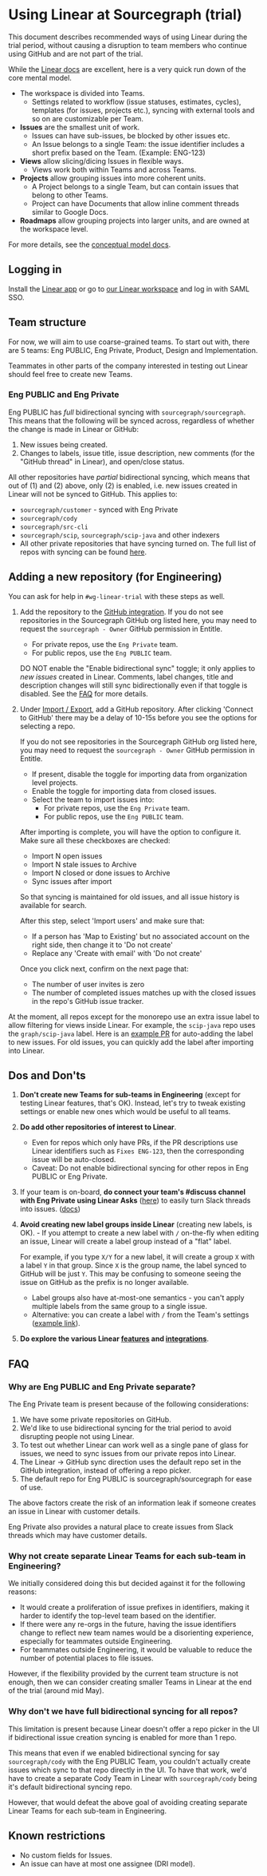 # Using Linear at Sourcegraph (trial)

<!--
TODOs post adoption:
- Remove trial from doc title
- Combine with 'working with issues' doc
- Update guidance around label groups.
- Update mentions of Eng Private team if we
  merge that with main Eng team. Maybe we still need
  a separate OSS team for OSS repos.
-->

This document describes recommended ways of using Linear
during the trial period, without causing a disruption to
team members who continue using GitHub
and are not part of the trial.

While the [Linear docs](https://linear.app/docs) are excellent,
here is a very quick run down of the core mental model.

- The workspace is divided into Teams.
  - Settings related to workflow (issue statuses, estimates, cycles),
    templates (for issues, projects etc.), syncing with external tools
    and so on are customizable per Team.
- **Issues** are the smallest unit of work.
  - Issues can have sub-issues, be blocked by other issues etc.
  - An Issue belongs to a single Team: the issue identifier includes
    a short prefix based on the Team. (Example: ENG-123)
- **Views** allow slicing/dicing Issues in flexible ways.
  - Views work both within Teams and across Teams.
- **Projects** allow grouping issues into more coherent units.
  - A Project belongs to a single Team, but can contain issues
    that belong to other Teams.
  - Project can have Documents that allow inline comment threads
    similar to Google Docs.
- **Roadmaps** allow grouping projects into larger units,
  and are owned at the workspace level.

For more details, see the [conceptual model docs](https://linear.app/docs/conceptual-model).

## Logging in

Install the [Linear app](https://linear.app/download) or
go to [our Linear workspace](https://linear.app/sourcegraph)
and log in with SAML SSO.

## Team structure

For now, we will aim to use coarse-grained teams.
To start out with, there are 5 teams: Eng PUBLIC,
Eng Private, Product, Design and Implementation.

Teammates in other parts of the company interested
in testing out Linear should feel free to create new Teams.

### Eng PUBLIC and Eng Private

Eng PUBLIC has _full_ bidirectional syncing with `sourcegraph/sourcegraph`.
This means that the following will be synced across,
regardless of whether the change is made in Linear or GitHub:

1. New issues being created.
2. Changes to labels, issue title, issue description,
   new comments (for the "GitHub thread" in Linear), and
   open/close status.

All other repositories have _partial_ bidirectional syncing,
which means that out of (1) and (2) above, only (2) is enabled,
i.e. new issues created in Linear will not be synced to GitHub.
This applies to:

- `sourcegraph/customer` - synced with Eng Private
- `sourcegraph/cody`
- `sourcegraph/src-cli`
- `sourcegraph/scip`, `sourcegraph/scip-java` and other indexers
- All other private repositories that have syncing turned on.
  The full list of repos with syncing can be found [here](https://linear.app/sourcegraph/settings/integrations/github).

## Adding a new repository (for Engineering)

You can ask for help in `#wg-linear-trial` with these steps as well.

1. Add the repository to the [GitHub integration](https://linear.app/sourcegraph/settings/integrations/github).
   If you do not see repositories in the Sourcegraph GitHub org listed here,
   you may need to request the `sourcegraph - Owner` GitHub permission in Entitle.

   - For private repos, use the `Eng Private` team.
   - For public repos, use the `Eng PUBLIC` team.

   DO NOT enable the "Enable bidirectional sync" toggle;
   it only applies to _new issues_ created in Linear.
   Comments, label changes, title and description changes will
   still sync bidirectionally even if that toggle is disabled.
   See the [FAQ](#faq) for more details.

2. Under [Import / Export](https://linear.app/sourcegraph/settings/import-export),
   add a GitHub repository. After clicking 'Connect to GitHub' there may
   be a delay of 10-15s before you see the options for selecting a repo.

   If you do not see repositories in the Sourcegraph GitHub org listed here,
   you may need to request the `sourcegraph - Owner` GitHub permission in Entitle.

   - If present, disable the toggle for importing data from organization level projects.
   - Enable the toggle for importing data from closed issues.
   - Select the team to import issues into:
     - For private repos, use the `Eng Private` team.
     - For public repos, use the `Eng PUBLIC` team.

   After importing is complete, you will have the option to configure it.
   Make sure all these checkboxes are checked:

   - Import N open issues
   - Import N stale issues to Archive
   - Import N closed or done issues to Archive
   - Sync issues after import

   So that syncing is maintained for old issues, and all issue history
   is available for search.

   After this step, select 'Import users' and make sure that:
   - If a person has 'Map to Existing' but no associated account on
     the right side, then change it to 'Do not create'
   - Replace any 'Create with email' with 'Do not create'

   Once you click next, confirm on the next page that:
   - The number of user invites is zero
   - The number of completed issues matches up with the closed
     issues in the repo's GitHub issue tracker.

At the moment, all repos except for the monorepo use an extra issue label
to allow filtering for views inside Linear. For example, the `scip-java`
repo uses the `graph/scip-java` label.
Here is an [example PR](https://github.com/sourcegraph/scip-java/pull/685/files)
for auto-adding the label to new issues.
For old issues, you can quickly add the label after importing into Linear.

## Dos and Don'ts

1.  **Don't create new Teams for sub-teams in Engineering**
    (except for testing Linear features, that's OK).
    Instead, let's try to tweak existing settings or enable new ones
    which would be useful to all teams.
2.  **Do add other repositories of interest to Linear**.
    - Even for repos which only have PRs, if the PR descriptions
      use Linear identifiers such as `Fixes ENG-123`,
      then the corresponding issue will be auto-closed.
    - Caveat: Do not enable bidirectional syncing for other repos
      in Eng PUBLIC or Eng Private.
3.  If your team is on-board, **do connect your team's #discuss
    channel with Eng Private using Linear Asks**
    ([here](https://linear.app/sourcegraph/settings/asks))
    to easily turn Slack threads into issues. ([docs](https://linear.app/docs/linear-asks))
4.  **Avoid creating new label groups inside Linear**
    (creating new labels, is OK). - If you attempt to create a new label with `/` on-the-fly
    when editing an issue, Linear will create a label group
    instead of a "flat" label.

    For example, if you type `X/Y` for a new label, it will create
    a group `X` with a label `Y` in that group. Since `X` is the
    group name, the label synced to GitHub will be just `Y`.
    This may be confusing to someone seeing the issue on GitHub
    as the prefix is no longer available.

    - Label groups also have at-most-one semantics - you can't apply
      multiple labels from the same group to a single issue.
    - Alternative: you can create a label with `/` from the Team's settings
      ([example link](https://linear.app/sourcegraph/settings/teams/ENG/labels)).

5.  **Do explore the various Linear [features](https://linear.app/docs)
    and [integrations](https://linear.app/sourcegraph/settings/integrations)**.

## FAQ

### Why are Eng PUBLIC and Eng Private separate?

The Eng Private team is present because of the following
considerations:

1. We have some private repositories on GitHub.
2. We'd like to use bidirectional syncing for the trial
   period to avoid disrupting people not using Linear.
3. To test out whether Linear can work well as a single
   pane of glass for issues, we need to sync issues from
   our private repos into Linear.
4. The Linear -> GitHub sync direction uses the default
   repo set in the GitHub integration, instead of offering
   a repo picker.
5. The default repo for Eng PUBLIC is sourcegraph/sourcegraph
   for ease of use.

The above factors create the risk of an information leak
if someone creates an issue in Linear with customer details.

Eng Private also provides a natural place to create issues
from Slack threads which may have customer details.

### Why not create separate Linear Teams for each sub-team in Engineering?

We initially considered doing this but decided against it
for the following reasons:

- It would create a proliferation of issue prefixes in identifiers,
  making it harder to identify the top-level team based on the identifier.
- If there were any re-orgs in the future, having the issue identifiers
  change to reflect new team names would be a disorienting experience,
  especially for teammates outside Engineering.
- For teammates outside Engineering, it would be valuable to reduce
  the number of potential places to file issues.

However, if the flexibility provided by the current team structure
is not enough, then we can consider creating smaller Teams in Linear
at the end of the trial (around mid May).

### Why don't we have full bidirectional syncing for all repos?

This limitation is present because Linear doesn't offer a repo picker
in the UI if bidirectional issue creation syncing is
enabled for more than 1 repo.

This means that even if we enabled
bidirectional syncing for say `sourcegraph/cody` with the Eng PUBLIC
Team, you couldn't actually create issues which sync to that repo directly
in the UI. To have that work, we'd have to create a separate Cody Team
in Linear with `sourcegraph/cody` being it's default bidirectional syncing repo.

However, that would defeat the above goal of avoiding creating
separate Linear Teams for each sub-team in Engineering.

## Known restrictions

- No custom fields for Issues.
- An issue can have at most one assignee (DRI model).
